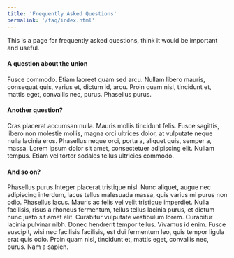 ```yaml
---
title: 'Frequently Asked Questions'
permalink: '/faq/index.html'
---
```


This is a page for frequently asked questions, think it would be important and useful.


#### A question about the union
Fusce commodo. Etiam laoreet quam sed arcu.  Nullam libero mauris, consequat quis, varius et, dictum id, arcu.  Proin quam nisl, tincidunt et, mattis eget, convallis nec, purus.  Phasellus purus.   

#### Another question?
Cras placerat accumsan nulla. Mauris mollis tincidunt felis.  Fusce sagittis, libero non molestie mollis, magna orci ultrices dolor, at vulputate neque nulla lacinia eros.  Phasellus neque orci, porta a, aliquet quis, semper a, massa.  Lorem ipsum dolor sit amet, consectetuer adipiscing elit.  Nullam tempus.  Etiam vel tortor sodales tellus ultricies commodo.   
#### And so on?
Phasellus purus.Integer placerat tristique nisl.  Nunc aliquet, augue nec adipiscing interdum, lacus tellus malesuada massa, quis varius mi purus non odio.  Phasellus lacus.  Mauris ac felis vel velit tristique imperdiet.  Nulla facilisis, risus a rhoncus fermentum, tellus tellus lacinia purus, et dictum nunc justo sit amet elit.  Curabitur vulputate vestibulum lorem.  Curabitur lacinia pulvinar nibh.  Donec hendrerit tempor tellus.  Vivamus id enim.  Fusce suscipit, wisi nec facilisis facilisis, est dui fermentum leo, quis tempor ligula erat quis odio.  Proin quam nisl, tincidunt et, mattis eget, convallis nec, purus.  Nam a sapien.   

